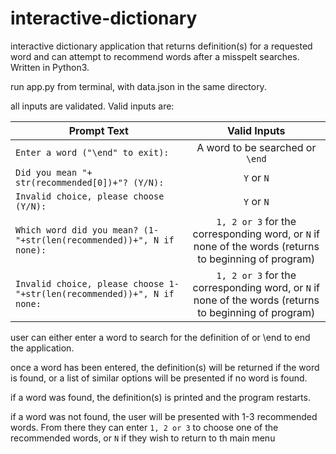 # interactive-dictionary
interactive dictionary application that returns definition(s) for a requested word and can attempt to recommend words after a misspelt searches. Written in Python3.


run app.py from terminal, with data.json in the same directory.

all inputs are validated. Valid inputs are:

|Prompt Text    | Valid Inputs  |
| ------------- |:-------------:|
| `Enter a word ("\end" to exit):` | A word to be searched or `\end`|
| `Did you mean "+ str(recommended[0])+"? (Y/N): `| `Y` or `N` |
| `Invalid choice, please choose (Y/N):` |  `Y` or `N` |
| `Which word did you mean? (1-"+str(len(recommended))+", N if none):`|`1, 2 or 3` for the corresponding word, or `N` if none of the words (returns to beginning of program)|
| `Invalid choice, please choose 1-"+str(len(recommended))+", N if none:` |`1, 2 or 3` for the corresponding word, or `N` if none of the words (returns to beginning of program)|

user can either enter a word to search for the definition of or \end to end the application.

once a word has been entered, the definition(s) will be returned if the word is found, or a list of similar options will be presented if no word is found.

if a word was found, the definition(s) is printed and the program restarts.

if a word was not found, the user will be presented with 1-3 recommended words. From there they can enter `1, 2 or 3` to choose one of the recommended words, or `N` if they wish to return to th main menu
